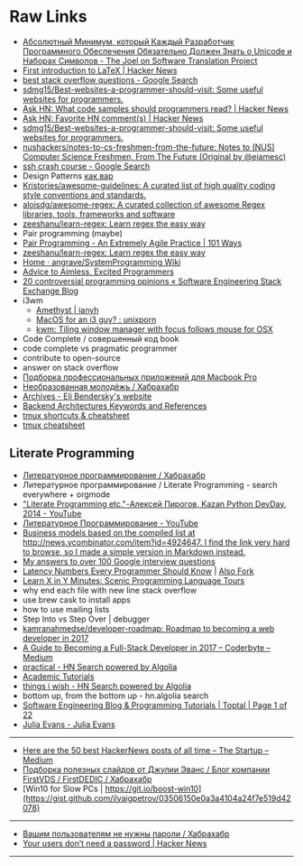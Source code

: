 # Raw Links
- [Абсолютный Минимум, который Каждый Разработчик Программного Обеспечения Обязательно Должен Знать о Unicode и Наборах Символов - The Joel on Software Translation Project](http://local.joelonsoftware.com/wiki/Абсолютный_Минимум,_который_Каждый_Разработчик_Программного_Обеспечения_Обязательно_Должен_Знать_о_Unicode_и_Наборах_Символов)
- [First introduction to LaTeX | Hacker News](https://news.ycombinator.com/item?id=14233450)
- [best stack overflow questions - Google Search](https://www.google.ru/search?q=best+stack+overflow+questions)
- [sdmg15/Best-websites-a-programmer-should-visit: Some useful websites for programmers.](https://github.com/sdmg15/Best-websites-a-programmer-should-visit)
- [Ask HN: What code samples should programmers read? | Hacker News](https://news.ycombinator.com/item?id=14486099)
- [Ask HN: Favorite HN comment(s) | Hacker News](https://news.ycombinator.com/item?id=14396104)
- [sdmg15/Best-websites-a-programmer-should-visit: Some useful websites for programmers.](https://github.com/sdmg15/Best-websites-a-programmer-should-visit)
- [nushackers/notes-to-cs-freshmen-from-the-future: Notes to (NUS) Computer Science Freshmen, From The Future (Original by @ejamesc)](https://github.com/nushackers/notes-to-cs-freshmen-from-the-future)
- [ssh crash course - Google Search](https://www.google.ru/search?q=ssh+crash+course)
- Design Patterns [как вар](https://github.com/kamranahmedse/design-patterns-for-humans)
- [Kristories/awesome-guidelines: A curated list of high quality coding style conventions and standards.](https://github.com/Kristories/awesome-guidelines)
- [aloisdg/awesome-regex: A curated collection of awesome Regex libraries, tools, frameworks and software](https://github.com/aloisdg/awesome-regex)
- [zeeshanu/learn-regex: Learn regex the easy way](https://github.com/zeeshanu/learn-regex)
- Pair programming (maybe)
- [Pair Programming - An Extremely Agile Practice | 101 Ways](http://www.101ways.com/pair-programming-an-extremely-agile-practice/)
- [zeeshanu/learn-regex: Learn regex the easy way](https://github.com/zeeshanu/learn-regex)
- [Home · angrave/SystemProgramming Wiki](https://github.com/angrave/SystemProgramming/wiki)
- [Advice to Aimless, Excited Programmers](http://prog21.dadgum.com/80.html)
- [20 controversial programming opinions « Software Engineering Stack Exchange Blog](http://programmers.blogoverflow.com/2012/08/20-controversial-programming-opinions/)
- i3wm
    - [Amethyst | ianyh](http://ianyh.com/amethyst/)
    - [MacOS for an i3 guy? : unixporn](https://www.reddit.com/r/unixporn/comments/6dfr3t/macos_for_an_i3_guy/)
    - [kwm: Tiling window manager with focus follows mouse for OSX](https://github.com/koekeishiya/kwm)
- Code Complete / совершенный код book
- code complete vs pragmatic programmer
- contribute to open-source
- answer on stack overflow
- [Подборка профессиональных приложений для Macbook Pro](https://vc.ru/26567-macbook-apps)
- [Необразованная молодёжь / Хабрахабр](https://habrahabr.ru/post/339022/)
- [Archives - Eli Bendersky's website](https://eli.thegreenplace.net/archives/all)
- [Backend Architectures Keywords and References](https://gist.github.com/ragingwind/5840075)
- [tmux shortcuts & cheatsheet](https://gist.github.com/MohamedAlaa/2961058)
- [tmux cheatsheet](https://gist.github.com/henrik/1967800)
## Literate Programming
- [Литературное программирование / Хабрахабр](https://habrahabr.ru/post/105371/)
- Литературное программирование / Literate Programming - search everywhere + orgmode
- ["Literate Programming etc."-Алексей Пирогов, Kazan Python DevDay, 2014 - YouTube](https://www.youtube.com/watch?v=3bjEMJPZ9jI&list=WL&index=107)
- [Литературное Программирование - YouTube](https://www.youtube.com/watch?v=8Z9NXypMiac&index=106&list=WL)
- [Business models based on the compiled list at http://news.ycombinator.com/item?id=4924647. I find the link very hard to browse, so I made a simple version in Markdown instead.](https://gist.github.com/ndarville/4295324)
- [My answers to over 100 Google interview questions](https://gist.github.com/amaxwell01/3728155)
- [Latency Numbers Every Programmer Should Know](https://gist.github.com/jboner/2841832) | [Also Fork](https://gist.github.com/hellerbarde/2843375)
- [Learn X in Y Minutes: Scenic Programming Language Tours](https://learnxinyminutes.com/)
- why end each file with new line stack overflow
- use brew cask to install apps
- how to use mailing lists
- Step Into vs Step Over | debugger
- [kamranahmedse/developer-roadmap: Roadmap to becoming a web developer in 2017](https://github.com/kamranahmedse/developer-roadmap)
- [A Guide to Becoming a Full-Stack Developer in 2017 – Coderbyte – Medium](https://medium.com/coderbyte/a-guide-to-becoming-a-full-stack-developer-in-2017-5c3c08a1600c)
- [practical - HN Search powered by Algolia](https://hn.algolia.com/?query=practical&sort=byPopularity&prefix&page=0&dateRange=all&type=story)
- [Academic Tutorials](https://www.tutorialspoint.com/academic_tutorials.htm)
- [things i wish - HN Search powered by Algolia](https://hn.algolia.com/?query=&sort=byPopularity&prefix&page=0&dateRange=all&type=story)
- bottom up, from the bottom up - hn.algolia search
- [Software Engineering Blog & Programming Tutorials | Toptal | Page 1 of 22](https://www.toptal.com/developers/blog)
- [Julia Evans - Julia Evans](https://jvns.ca/)

---

- [Here are the 50 best HackerNews posts of all time – The Startup – Medium](https://medium.com/swlh/best-of-2015-pfffffffft-79d9b014f4de)
- [Подборка полезных слайдов от Джулии Эванс / Блог компании FirstVDS / FirstDEDIC / Хабрахабр](https://habrahabr.ru/company/first/blog/320186/)
- [Win10 for Slow PCs | https://git.io/boost-win10](https://gist.github.com/ilyaigpetrov/03506150e0a3a4104a24f7e519d42078)

---

- [Вашим пользователям не нужны пароли / Хабрахабр](https://habrahabr.ru/post/341164/)
- [Your users don’t need a password | Hacker News](https://news.ycombinator.com/item?id=15579669)

---
